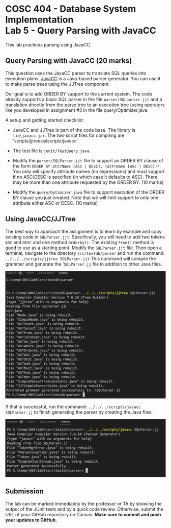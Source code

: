 # COSC 404 - Database System Implementation<br>Lab 5 - Query Parsing with JavaCC

This lab practices parsing using JavaCC.

## Query Parsing with JavaCC (20 marks)

This question uses the JavaCC parser to translate SQL queries into execution plans.  [JavaCC](https://javacc.org/) is a Java-based parser generator.  You can use it to make parse trees using the JJTree component.  

Our goal is to add ORDER BY support to the current system.  The code already supports a basic SQL parser in the file `parser/SQLparser.jjt` and a translation directly from the parse tree to an execution tree (using operators like you developed in assignment #3 in the file query/Optimizer.java.

A setup and getting started checklist:

- JavaCC and JJTree is part of the code base. The library is `lib\javacc.jar`. The two script files for compiling are 'scripts/jjtree` and `scripts/javacc`.

- The test file is `junit/TestQuery.java`.

- Modify the `parser/SQLParser.jjt` file to support an ORDER BY clause of the form `ORDER BY attrName [ASC | DESC], (attrName [ASC | DESC])*`. You only will specify attribute names (no expressions) and must support if no ASC/DESC is specified (in which case it defaults to ASC).  There may be more than one attribute requested by the ORDER BY. (10 marks)

- Modify the `query/Optimizer.java` file to support execution of the ORDER BY clause you just created.  Note that we will limit support to only one attribute either ASC or DESC. (10 marks)

## Using JavaCC/JJTree

The best way to approach the assignment is to learn by example and copy existing code in `SQLParser.jjt`. Specifically, you will need to add two tokens `ASC` and `DESC` and one method `Orderby()`. The existing `From()` method is good to use as a starting point. Modify the `SQLParser.jjt` file. Then open a terminal, navigate to the directory `src/textdb/parser` and run the command: `../../../scripts/jjtree SQLParser.jjt`  This command will compile the grammar and generate the '`SQLParser.jj` file in addition to other Java files.

![JJTree command](img/jjtree.png)

If that is successful, run the command: `../../../scripts/javacc SQLParser.jj` to finish generating the parser by creating the Java files.

![JavaCC command](img/javacc.png)

## Submission

The lab can be marked immediately by the professor or TA by showing the output of the JUnit tests and by a quick code review.  Otherwise, submit the URL of your GitHub repository on Canvas. **Make sure to commit and push your updates to GitHub.**
